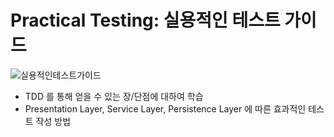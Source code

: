 # Practical Testing: 실용적인 테스트 가이드

![실용적인테스트가이드](https://github.com/TonyKim9401/practicalTesting/assets/87371627/19c32155-0417-46c1-83d5-99ec32df1b32)

- TDD 를 통해 얻을 수 있는 장/단점에 대하여 학습
- Presentation Layer, Service Layer, Persistence Layer 에 따른 효과적인 테스트 작성 방법
